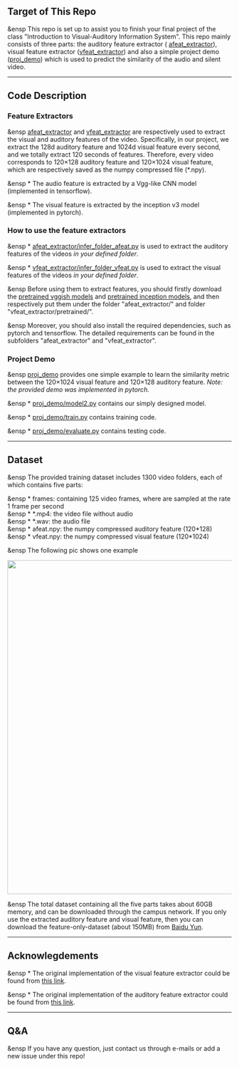 ## Target of This Repo

&ensp This repo is set up to assist you to finish your final project of the class "Introduction to Visual-Auditory Information System". This repo mainly consists of three parts: the auditory feature extractor ( [afeat_extractor](https://github.com/uzeful/VA_Project/blob/master/afeat_extractor)), visual feature extractor ([vfeat_extractor](https://github.com/uzeful/VA_Project/blob/master/vfeat_extractor)) and also a simple project demo ([proj_demo](https://github.com/uzeful/VA_Project/tree/master/proj_demo)) which is used to predict the similarity of the audio and silent video. 

****

## Code Description

### Feature Extractors

&ensp [afeat_extractor](https://github.com/uzeful/VA_Project/tree/master/afeat_extractor) and [vfeat_extractor](https://github.com/uzeful/VA_Project/tree/master/vfeat_extractor) are respectively used to extract the visual and auditory features of the video. Specifically, in our project, we extract the 128d auditory feature and 1024d visual feature every second, and we totally extract 120 seconds of features. Therefore, every video corresponds to 120×128 auditory feature and 120×1024 visual feature, which are respectively saved as the numpy compressed file (\*.npy).

&ensp * The audio feature is extracted by a Vgg-like CNN model (implemented in tensorflow).

&ensp * The visual feature is extracted by the inception v3 model (implemented in pytorch).

### How to use the feature extractors

&ensp * [afeat_extractor/infer_folder_afeat.py](https://github.com/uzeful/VA_Project/blob/master/afeat_extractor/infer_folder_afeat.py) is used to extract the auditory features of the videos *in your defined folder*.

&ensp * [vfeat_extractor/infer_folder_vfeat.py](https://github.com/uzeful/VA_Project/blob/master/vfeat_extractor/infer_folder_vfeat.py) is used to extract the visual features of the videos *in your defined folder*.

&ensp Before using them to extract features, you should firstly download the [pretrained vggish models](http://pan.baidu.com/s/1nuVq3PZ) and [pretrained inception models](http://pan.baidu.com/s/1dEV6J41), and then respectively put them under the folder "afeat_extractor/" and folder "vfeat_extractor/pretrained/". 

&ensp Moreover, you should also install the required dependencies, such as pytorch and tensorflow. The detailed requirements can be found in the subfolders "afeat_extractor" and "vfeat_extractor".


### Project Demo

&ensp [proj_demo](https://github.com/uzeful/VA_Project/tree/master/proj_demo) provides one simple example to learn the similarity metric between the 120×1024 visual feature and 120×128 auditory feature. *Note: the provided demo was implemented in pytorch.*

&ensp * [proj_demo/model2.py](https://github.com/uzeful/VA_Project/blob/master/proj_demo/model2.py) contains our simply designed model.

&ensp * [proj_demo/train.py](https://github.com/uzeful/VA_Project/blob/master/proj_demo/train.py) contains training code.

&ensp * [proj_demo/evaluate.py](https://github.com/uzeful/VA_Project/blob/master/proj_demo/evaluate.py) contains testing code.

****

## Dataset

&ensp The provided training dataset includes 1300 video folders, each of which contains five parts:

&ensp * frames: containing 125 video frames, where are sampled at the rate 1 frame per second    
&ensp * \*.mp4: the video file without audio    
&ensp * \*.wav: the audio file    
&ensp * afeat.npy: the numpy compressed auditory feature (120\*128)    
&ensp * vfeat.npy: the numpy compressed visual feature (120\*1024)    

&ensp The following pic shows one example
<p align="center">
<img src="https://github.com/uzeful/VA_Project/blob/master/dataset_sample.png" width="750">
</p>

&ensp The total dataset containing all the five parts takes about 60GB memory, and can be downloaded through the campus network. If you only use the extracted auditory feature and visual feature, then you can download the feature-only-dataset (about 150MB) from [Baidu Yun](http://pan.baidu.com/s/1qY2uyhI).

****

## Acknowlegdements

&ensp * The original implementation of the visual feature extractor could be found from [this link](https://github.com/corenel/yt8m-feature-extractor).

&ensp * The original implementation of the auditory feature extractor could be found from [this link](https://github.com/tensorflow/models/tree/master/research/audioset).

****

## Q&A

&ensp If you have any question, just contact us through e-mails or add a new issue under this repo!
